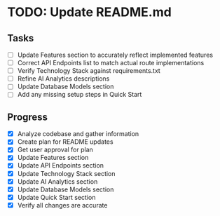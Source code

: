 # TODO: Update README.md

## Tasks
- [ ] Update Features section to accurately reflect implemented features
- [ ] Correct API Endpoints list to match actual route implementations
- [ ] Verify Technology Stack against requirements.txt
- [ ] Refine AI Analytics descriptions
- [ ] Update Database Models section
- [ ] Add any missing setup steps in Quick Start

## Progress
- [x] Analyze codebase and gather information
- [x] Create plan for README updates
- [x] Get user approval for plan
- [x] Update Features section
- [x] Update API Endpoints section
- [x] Update Technology Stack section
- [x] Update AI Analytics section
- [x] Update Database Models section
- [x] Update Quick Start section
- [x] Verify all changes are accurate
